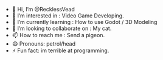 - 👋 Hi, I’m @RecklessVead
- 👀 I’m interested in : Video Game Developing.
- 🌱 I’m currently learning : How to use Godot / 3D Modeling
- 💞️ I’m looking to collaborate on : My cat.
- 📫 How to reach me : Send a pigeon.
- 😄 Pronouns: petrol/head
- ⚡ Fun fact: im terrible at programming.

<!---
RecklessVead/RecklessVead is a ✨ 𝓼𝓹𝓮𝓬𝓲𝓪𝓵 ✨ repository because his `READMYASS.md` appears on your GitHub profile.
You can click the Preview link to take a look at your changes.
--->
